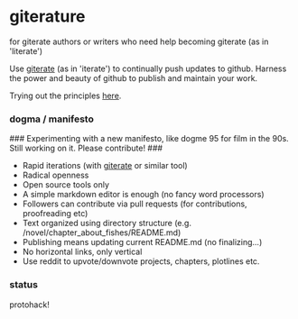 # giterature #

for giterate authors or writers who need help becoming giterate (as in 'literate')

Use [giterate](https://github.com/monkybrain/giterate) (as in 'iterate') to continually push updates to github. Harness the power and beauty of github to publish and maintain your work.

Trying out the principles [here](blog/README.md).

### dogma / manifesto ###

&#35;&#35;&#35; Experimenting with a new manifesto, like dogme 95 for film in the 90s. Still working on it. Please contribute! &#35;&#35;&#35;

* Rapid iterations (with [giterate](https://github.com/monkybrain/giterate) or similar tool)
* Radical openness
* Open source tools only
* A simple markdown editor is enough (no fancy word processors)
* Followers can contribute via pull requests (for contributions, proofreading etc)
* Text organized using directory structure (e.g. /novel/chapter_about_fishes/README.md)
* Publishing means updating current README.md (no finalizing...)
* No horizontal links, only vertical
* Use reddit to upvote/downvote projects, chapters, plotlines etc.

### status ###
protohack!

